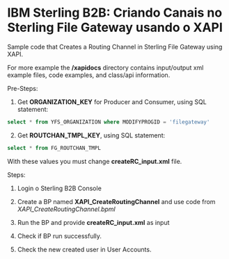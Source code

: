 # IBM Sterling B2B: Criando Canais no Sterling File Gateway usando o XAPI

Sample code that Creates a Routing Channel in Sterling File Gateway using XAPI.

For more example the **<IBM SB2Bi install>/xapidocs** directory contains input/output xml example files, code examples, and class/api information.


Pre-Steps:

1) Get **ORGANIZATION_KEY** for Producer and Consumer, using SQL statement:

```SQL
select * from YFS_ORGANIZATION where MODIFYPROGID = 'filegateway'
```

2) Get **ROUTCHAN_TMPL_KEY**, using SQL statement:

```SQL
select * from FG_ROUTCHAN_TMPL
```

With these values you must change **createRC_input.xml** file.


Steps:


1) Login o Sterling B2B Console

2) Create a BP named **XAPI_CreateRoutingChannel** and use code from *XAPI_CreateRoutingChannel.bpml*

3) Run the BP and provide **createRC_input.xml** as input

4) Check if BP run successfully.

5) Check the new created user in User Accounts.
